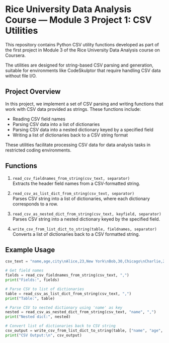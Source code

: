 # Rice University Data Analysis Course — Module 3 Project 1: CSV Utilities

This repository contains Python CSV utility functions developed as part of the first project in Module 3 of the Rice University Data Analysis course on Coursera.

The utilities are designed for string-based CSV parsing and generation, suitable for environments like CodeSkulptor that require handling CSV data without file I/O.

## Project Overview

In this project, we implement a set of CSV parsing and writing functions that work with CSV data provided as strings. These functions include:

- Reading CSV field names
- Parsing CSV data into a list of dictionaries
- Parsing CSV data into a nested dictionary keyed by a specified field
- Writing a list of dictionaries back to a CSV string format

These utilities facilitate processing CSV data for data analysis tasks in restricted coding environments.

## Functions

1. `read_csv_fieldnames_from_string(csv_text, separator)`  
   Extracts the header field names from a CSV-formatted string.

2. `read_csv_as_list_dict_from_string(csv_text, separator)`  
   Parses CSV string into a list of dictionaries, where each dictionary corresponds to a row.

3. `read_csv_as_nested_dict_from_string(csv_text, keyfield, separator)`  
   Parses CSV string into a nested dictionary keyed by the specified field.

4. `write_csv_from_list_dict_to_string(table, fieldnames, separator)`  
   Converts a list of dictionaries back to a CSV formatted string.

## Example Usage

```python
csv_text = "name,age,city\nAlice,23,New York\nBob,30,Chicago\nCharlie,27,San Francisco"

# Get field names
fields = read_csv_fieldnames_from_string(csv_text, ",")
print("Fields:", fields)

# Parse CSV to list of dictionaries
table = read_csv_as_list_dict_from_string(csv_text, ",")
print("Table:", table)

# Parse CSV to nested dictionary using 'name' as key
nested = read_csv_as_nested_dict_from_string(csv_text, "name", ",")
print("Nested dict:", nested)

# Convert list of dictionaries back to CSV string
csv_output = write_csv_from_list_dict_to_string(table, ["name", "age", "city"], ",")
print("CSV Output:\n", csv_output)
